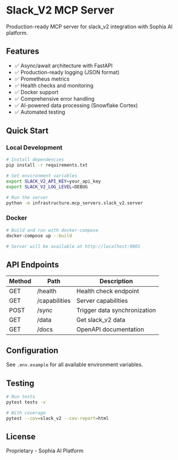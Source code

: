 # Slack_V2 MCP Server

Production-ready MCP server for slack_v2 integration with Sophia AI platform.

## Features

- ✅ Async/await architecture with FastAPI
- ✅ Production-ready logging (JSON format)
- ✅ Prometheus metrics
- ✅ Health checks and monitoring
- ✅ Docker support
- ✅ Comprehensive error handling
- ✅ AI-powered data processing (Snowflake Cortex)
- ✅ Automated testing

## Quick Start

### Local Development

```bash
# Install dependencies
pip install -r requirements.txt

# Set environment variables
export SLACK_V2_API_KEY=your_api_key
export SLACK_V2_LOG_LEVEL=DEBUG

# Run the server
python -m infrastructure.mcp_servers.slack_v2.server
```

### Docker

```bash
# Build and run with docker-compose
docker-compose up --build

# Server will be available at http://localhost:9001
```

## API Endpoints

| Method | Path | Description |
|--------|------|-------------|
| GET | /health | Health check endpoint |
| GET | /capabilities | Server capabilities |
| POST | /sync | Trigger data synchronization |
| GET | /data | Get slack_v2 data |
| GET | /docs | OpenAPI documentation |

## Configuration

See `.env.example` for all available environment variables.

## Testing

```bash
# Run tests
pytest tests -v

# With coverage
pytest --cov=slack_v2 --cov-report=html
```

## License

Proprietary - Sophia AI Platform
